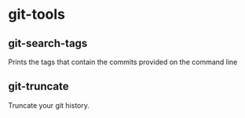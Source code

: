 # git-tools

## git-search-tags

Prints the tags that contain the commits provided on the command line

## git-truncate

Truncate your git history.
